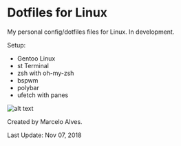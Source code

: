 # Dotfiles for Linux

My personal config/dotfiles files for Linux. In development.

Setup:
- Gentoo Linux
- st Terminal
- zsh with oh-my-zsh
- bspwm
- polybar
- ufetch with panes


![alt text](https://i.imgur.com/rnnDr8m.png)

Created by Marcelo Alves.

Last Update: Nov 07, 2018
